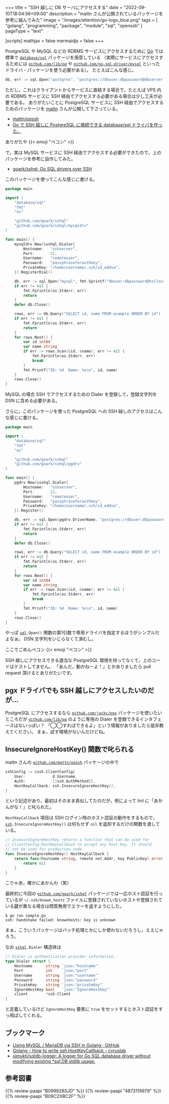 +++
title = "SSH 越しに DB サーバにアクセスする"
date =  "2022-09-10T18:04:56+09:00"
description = "mattn さんが公開されているパッケージを参考に組んでみた"
image = "/images/attention/go-logo_blue.png"
tags  = [ "golang", "programming", "package", "module", "sql", "openssh" ]
pageType = "text"

[scripts]
  mathjax = false
  mermaidjs = false
+++

PostgreSQL や MySQL などの RDBMS サービスにアクセスするために [Go] では標準で [`database/sql`][`sql`] パッケージを用意している
（実際にサービスにアクセスするためには [`github.com/lib/pq`] や [`github.com/go-sql-driver/mysql`] といったドライバ・パッケージを使う必要がある）。
たとえばこんな感じ。

```go
db, err := sql.Open("postgres", "postgres://dbuser:dbpassword@dbserver:5432/example?sslmode=require")
```

ただし，これはクライアントからサービスに直結する場合で，たとえば VPS 内の RDBMS サービスに SSH 経由でアクセスする必要がある場合は少し工夫が必要である。
ありがたいことに PostgreSQL サービスに SSH 経由でアクセスするためのパッケージを [mattn](https://github.com/mattn) さんが公開して下さっている。

- [mattn/pqssh](https://github.com/mattn/pqssh)
- [Go で SSH 超しに PostgreSQL に接続できる database/sql ドライバを作った。](https://zenn.dev/mattn/articles/d1b114e2d4a421)

ありがたや {{< emoji "ペコン" >}}

で，実は MySQL サービスに SSH 経由でアクセスする必要ができたので，上のパッケージを参考に自作してみた。

- [goark/sshql: Go SQL drivers over SSH](https://github.com/goark/sshql)

このパッケージを使ってこんな感じに書ける。

```go
package main

import (
    "database/sql"
    "fmt"
    "os"

    "github.com/goark/sshql"
    "github.com/goark/sshql/mysqldrv"
)

func main() {
    mysqldrv.New(&sshql.Dialer{
        Hostname:   "sshserver",
        Port:       22,
        Username:   "remoteuser",
        Password:   "passphraseforauthkey",
        PrivateKey: "/home/username/.ssh/id_eddsa",
    }).RegisterDial()

    db, err := sql.Open("mysql", fmt.Sprintf("dbuser:dbpassword@%s(localhost:3306)/dbname", mysqldrv.DialName))
    if err != nil {
        fmt.Fprintln(os.Stderr, err)
        return
    }
    defer db.Close()

    rows, err := db.Query("SELECT id, name FROM example ORDER BY id")
    if err != nil {
        fmt.Fprintln(os.Stderr, err)
        return
    }
    for rows.Next() {
        var id int64
        var name string
        if err := rows.Scan(&id, &name); err != nil {
            fmt.Fprintln(os.Stderr, err)
            break
        }
        fmt.Printf("ID: %d  Name: %s\n", id, name)
    }
    rows.Close()
}
```

MySQL の場合 SSH でアクセスするための Dialer を登録して，登録文字列を DSN に含める必要がある。

さらに，このパッケージを使った PostgreSQL への SSH 越しのアクセスはこんな感じに書ける。

```go
package main

import (
    "database/sql"
    "fmt"
    "os"

    "github.com/goark/sshql"
    "github.com/goark/sshql/pgdrv"
)

func main() {
    pgdrv.New(&sshql.Dialer{
        Hostname:   "sshserver",
        Port:       22,
        Username:   "remoteuser",
        Password:   "passphraseforauthkey",
        PrivateKey: "/home/username/.ssh/id_eddsa",
    }).Register()

    db, err := sql.Open(pgdrv.DriverName, "postgres://dbuser:dbpassword@localhost:5432/example?sslmode=disable")
    if err != nil {
        fmt.Fprintln(os.Stderr, err)
        return
    }
    defer db.Close()

    rows, err := db.Query("SELECT id, name FROM example ORDER BY id")
    if err != nil {
        fmt.Fprintln(os.Stderr, err)
        return
    }
    for rows.Next() {
        var id int64
        var name string
        if err := rows.Scan(&id, &name); err != nil {
            fmt.Fprintln(os.Stderr, err)
            break
        }
        fmt.Printf("ID: %d  Name: %s\n", id, name)
    }
    rows.Close()
}
```

やっぱ [`sql`]`.Open()` 関数の第1引数で専用ドライバを指定するほうがシンプルだよなぁ。
DSN 文字列をいじらなくて済むし。

ここでごめんペコン {{< emoji "ペコン" >}}

SSH 越しにアクセスできる適当な PostgreSQL 環境を持ってなくて，上のコードはテストしてません。
「あんだ，動かねーよ！」とかありましたら pull request 頂けるとありがたいです。

## pgx ドライバでも SSH 越しにアクセスしたいのだが...

PostgreSQL にアクセスするなら [`github.com/jackc/pgx`] パッケージを使いたいところだが [`github.com/lib/pq`] のように専用の Dialer を登録できるインタフェースはないっぽい？ 「◯◯すればできるよ」という情報がありましたら是非教えてください。
まぁ，試す環境がないんだけどね。

## InsecureIgnoreHostKey() 関数で叱られる

mattn さんの [`github.com/mattn/pqssh`] パッケージの中で

```go
sshConfig := &ssh.ClientConfig{
    User:            d.Username,
    Auth:            []ssh.AuthMethod{},
    HostKeyCallback: ssh.InsecureIgnoreHostKey(),
}
```

という記述があり，最初はそのまま真似してたのだが，例によって lint に「あかんがな！」と叱られた。

`HostKeyCallback` 項目は SSH ログイン時のホスト認証の動作をするもので， [`ssh`]`.InsecureIgnoreHostKey()` は何もせず `nil` を返却するだけの関数を渡している。

```go
// InsecureIgnoreHostKey returns a function that can be used for
// ClientConfig.HostKeyCallback to accept any host key. It should
// not be used for production code.
func InsecureIgnoreHostKey() HostKeyCallback {
    return func(hostname string, remote net.Addr, key PublicKey) error {
        return nil
    }
}
```

こりゃあ，確かにあかんわ（笑）

最終的に今回の [`github.com/goark/sshql`] パッケージでは一応ホスト認証を行っているが `~/.ssh/known_hosts` ファイルに登録されていないホストや登録されている鍵が異なる場合は問答無用でエラーを返すようにした。

```text
$ go run sample.go 
ssh: handshake failed: knownhosts: key is unknown
```

まぁ，こういうパッケージはバッチ処理とかにしか使わないだろうし，ええじゃろう。

なお [`sshql`][`github.com/goark/sshql`]`.Dialer` 構造体は

```go
// Dialer is authentication provider information.
type Dialer struct {
    Hostname      string `json:"hostname"`
    Port          int    `json:"port"`
    Username      string `json:"username"`
    Password      string `json:"password"`
    PrivateKey    string `json:"privateKey"`
    IgnoreHostKey bool   `json:"IgnoreHostKey"`
    client        *ssh.Client
}
```

と定義しているけど `IgnoreHostKey` 要素に `true` をセットするとホスト認証をすっ飛ばしてくれる。

## ブックマーク

- [Using MySQL / MariaDB via SSH in Golang · GitHub](https://gist.github.com/vinzenz/d8e6834d9e25bbd422c14326f357cce0)
- [Golang – How to write ssh.HostKeyCallback – cyruslab](https://cyruslab.net/2020/10/23/golang-how-to-write-ssh-hostkeycallback/)
- [simukti/sqldb-logger: A logger for Go SQL database driver without modifying existing *sql.DB stdlib usage.](https://github.com/simukti/sqldb-logger)

[Go]: https://go.dev/
[`github.com/goark/sshql`]: https://github.com/goark/sshql "goark/sshql: Go SQL drivers over SSH"
[`sql`]: https://pkg.go.dev/database/sql "sql package - database/sql - Go Packages"
[`github.com/lib/pq`]: https://github.com/lib/pq "lib/pq: Pure Go Postgres driver for database/sql"
[`github.com/go-sql-driver/mysql`]: https://github.com/go-sql-driver/mysql "go-sql-driver/mysql: Go MySQL Driver is a MySQL driver for Go's (golang) database/sql package"
[`github.com/jackc/pgx`]: https://github.com/jackc/pgx "jackc/pgx: PostgreSQL driver and toolkit for Go"
[`github.com/mattn/pqssh`]: https://github.com/mattn/pqssh
[`ssh`]: https://pkg.go.dev/golang.org/x/crypto/ssh "ssh package - golang.org/x/crypto/ssh - Go Packages"

## 参考図書

{{% review-paapi "B099928SJD" %}} <!-- プログラミング言語Go -->
{{% review-paapi "4873119979" %}} <!-- Go言語による分散サービス -->
{{% review-paapi "B09C2XBC2F" %}} <!-- Golang Tシャツ -->
